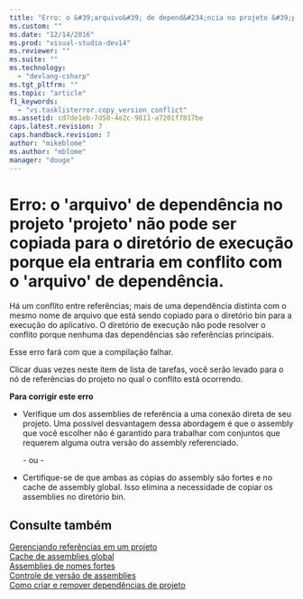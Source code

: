```yaml
---
title: "Erro: o &#39;arquivo&#39; de depend&#234;ncia no projeto &#39;projeto&#39; n&#227;o pode ser copiada para o diret&#243;rio de execu&#231;&#227;o porque ela entraria em conflito com o &#39;arquivo&#39; de depend&#234;ncia. | Microsoft Docs"
ms.custom: ""
ms.date: "12/14/2016"
ms.prod: "visual-studio-dev14"
ms.reviewer: ""
ms.suite: ""
ms.technology: 
  - "devlang-csharp"
ms.tgt_pltfrm: ""
ms.topic: "article"
f1_keywords: 
  - "vs.tasklisterror.copy_version_conflict"
ms.assetid: cd7de1eb-7d58-4e2c-9811-a7201f7817be
caps.latest.revision: 7
caps.handback.revision: 7
author: "mikeblome"
ms.author: "mblome"
manager: "douge"
---
```

# Erro: o &#39;arquivo&#39; de depend&#234;ncia no projeto &#39;projeto&#39; n&#227;o pode ser copiada para o diret&#243;rio de execu&#231;&#227;o porque ela entraria em conflito com o &#39;arquivo&#39; de depend&#234;ncia.
Há um conflito entre referências; mais de uma dependência distinta com o mesmo nome de arquivo que está sendo copiado para o diretório bin para a execução do aplicativo. O diretório de execução não pode resolver o conflito porque nenhuma das dependências são referências principais.  
  
 Esse erro fará com que a compilação falhar.  
  
 Clicar duas vezes neste item de lista de tarefas, você serão levado para o nó de referências do projeto no qual o conflito está ocorrendo.  
  
 **Para corrigir este erro**  
  
-   Verifique um dos assemblies de referência a uma conexão direta de seu projeto. Uma possível desvantagem dessa abordagem é que o assembly que você escolher não é garantido para trabalhar com conjuntos que requerem alguma outra versão do assembly referenciado.  
  
     \- ou \-  
  
-   Certifique\-se de que ambas as cópias do assembly são fortes e no cache de assembly global. Isso elimina a necessidade de copiar os assemblies no diretório bin.  
  
## Consulte também  
 [Gerenciando referências em um projeto](../Topic/Managing%20references%20in%20a%20project.md)   
 [Cache de assemblies global](../Topic/Global%20Assembly%20Cache.md)   
 [Assemblies de nomes fortes](../Topic/Strong-Named%20Assemblies.md)   
 [Controle de versão de assemblies](../Topic/Assembly%20Versioning.md)   
 [Como criar e remover dependências de projeto](../Topic/How%20to:%20Create%20and%20Remove%20Project%20Dependencies.md)